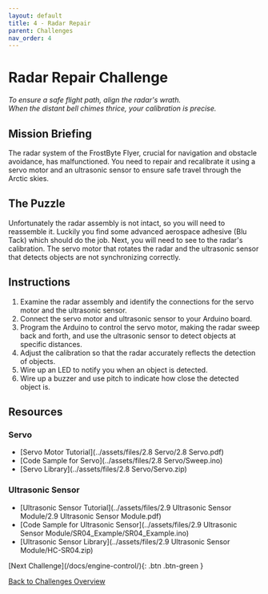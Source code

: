 ```yaml
---
layout: default
title: 4 - Radar Repair
parent: Challenges
nav_order: 4
---
```


# Radar Repair Challenge
_To ensure a safe flight path, align the radar's wrath._  
_When the distant bell chimes thrice, your calibration is precise._

## Mission Briefing
The radar system of the FrostByte Flyer, crucial for navigation and obstacle avoidance, has malfunctioned. You need to repair and recalibrate it using a servo motor and an ultrasonic sensor to ensure safe travel through the Arctic skies.

## The Puzzle
Unfortunately the radar assembly is not intact, so you will need to reassemble it. Luckily you find some advanced aerospace adhesive (Blu Tack) which should do the job. Next, you will need to see to the radar's calibration. The servo motor that rotates the radar and the ultrasonic sensor that detects objects are not synchronizing correctly.

## Instructions
1. Examine the radar assembly and identify the connections for the servo motor and the ultrasonic sensor.
2. Connect the servo motor and ultrasonic sensor to your Arduino board.
3. Program the Arduino to control the servo motor, making the radar sweep back and forth, and use the ultrasonic sensor to detect objects at specific distances.
4. Adjust the calibration so that the radar accurately reflects the detection of objects.
5. Wire up an LED to notify you when an object is detected.
6. Wire up a buzzer and use pitch to indicate how close the detected object is.

## Resources
### Servo
- [Servo Motor Tutorial](../assets/files/2.8 Servo/2.8 Servo.pdf)
- [Code Sample for Servo](../assets/files/2.8 Servo/Sweep.ino)
- [Servo Library](../assets/files/2.8 Servo/Servo.zip)

### Ultrasonic Sensor
- [Ultrasonic Sensor Tutorial](../assets/files/2.9 Ultrasonic Sensor Module/2.9 Ultrasonic Sensor Module.pdf)
- [Code Sample for Ultrasonic Sensor](../assets/files/2.9 Ultrasonic Sensor Module/SR04_Example/SR04_Example.ino)
- [Ultrasonic Sensor Library](../assets/files/2.9 Ultrasonic Sensor Module/HC-SR04.zip)

<span class="fs-8">
[Next Challenge](/docs/engine-control/){: .btn .btn-green }
</span>

[Back to Challenges Overview](/docs/challenges/)

